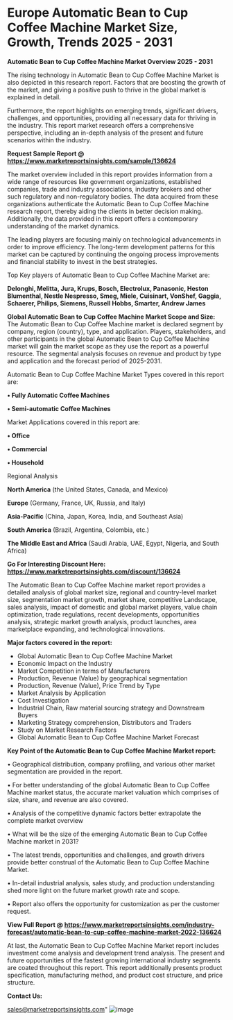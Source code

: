 # Europe Automatic Bean to Cup Coffee Machine Market Size, Growth, Trends 2025 - 2031

<Strong> Automatic Bean to Cup Coffee Machine Market Overview 2025 - 2031</strong>

The rising technology in Automatic Bean to Cup Coffee Machine Market is also depicted in this research report. Factors that are boosting the growth of the market, and giving a positive push to thrive in the global market is explained in detail.

Furthermore, the report highlights on emerging trends, significant drivers, challenges, and opportunities, providing all necessary data for thriving in the industry. This report market research offers a comprehensive perspective, including an in-depth analysis of the present and future scenarios within the industry.

<strong>Request Sample Report @ <a href=https://www.marketreportsinsights.com/sample/136624>https://www.marketreportsinsights.com/sample/136624</a></strong>

The market overview included in this report provides information from a wide range of resources like government organizations, established companies, trade and industry associations, industry brokers and other such regulatory and non-regulatory bodies. The data acquired from these organizations authenticate the Automatic Bean to Cup Coffee Machine research report, thereby aiding the clients in better decision making. Additionally, the data provided in this report offers a contemporary understanding of the market dynamics.

The leading players are focusing mainly on technological advancements in order to improve efficiency. The long-term development patterns for this market can be captured by continuing the ongoing process improvements and financial stability to invest in the best strategies.

Top Key players of Automatic Bean to Cup Coffee Machine Market are:

<strong>Delonghi, Melitta, Jura, Krups, Bosch, Electrolux, Panasonic, Heston Blumenthal, Nestle Nespresso, Smeg, Miele, Cuisinart, VonShef, Gaggia, Schaerer, Philips, Siemens, Russell Hobbs, Smarter, Andrew James</strong>

<strong><b>Global Automatic Bean to Cup Coffee Machine Market Scope and Size:</b></strong>
The Automatic Bean to Cup Coffee Machine market is declared segment by company, region (country), type, and application. Players, stakeholders, and other participants in the global Automatic Bean to Cup Coffee Machine market will gain the market scope as they use the report as a powerful resource. The segmental analysis focuses on revenue and product by type and application and the forecast period of 2025-2031.

Automatic Bean to Cup Coffee Machine Market Types covered in this report are:

<strong>• Fully Automatic Coffee Machines

• Semi-automatic Coffee Machines</strong>

Market Applications covered in this report are:

<strong>• Office

• Commercial

• Household</strong> 

Regional Analysis

<strong>North America</strong> (the United States, Canada, and Mexico)

<strong>Europe</strong> (Germany, France, UK, Russia, and Italy)

<strong>Asia-Pacific</strong> (China, Japan, Korea, India, and Southeast Asia)

<strong>South America</strong> (Brazil, Argentina, Colombia, etc.)

<strong>The Middle East and Africa</strong> (Saudi Arabia, UAE, Egypt, Nigeria, and South Africa)

<strong>Go For Interesting Discount Here: <a href=https://www.marketreportsinsights.com/discount/136624>https://www.marketreportsinsights.com/discount/136624</a></strong>

The Automatic Bean to Cup Coffee Machine market report provides a detailed analysis of global market size, regional and country-level market size, segmentation market growth, market share, competitive Landscape, sales analysis, impact of domestic and global market players, value chain optimization, trade regulations, recent developments, opportunities analysis, strategic market growth analysis, product launches, area marketplace expanding, and technological innovations.

<strong><b>Major factors covered in the report:</b></strong>
<ul>
  <li>Global Automatic Bean to Cup Coffee Machine Market </li>
  <li>Economic Impact on the Industry</li>
  <li>Market Competition in terms of Manufacturers</li>
  <li>Production, Revenue (Value) by geographical segmentation</li>
  <li>Production, Revenue (Value), Price Trend by Type</li>
  <li>Market Analysis by Application</li>
  <li>Cost Investigation</li>
  <li>Industrial Chain, Raw material sourcing strategy and Downstream Buyers</li>
  <li>Marketing Strategy comprehension, Distributors and Traders</li>
  <li>Study on Market Research Factors</li>
  <li>Global Automatic Bean to Cup Coffee Machine Market Forecast</li>
</ul>

<strong><b>Key Point of the Automatic Bean to Cup Coffee Machine Market report:</b></strong>

• Geographical distribution, company profiling, and various other market segmentation are provided in the report.

• For better understanding of the global Automatic Bean to Cup Coffee Machine market status, the accurate market valuation which comprises of size, share, and revenue are also covered.

• Analysis of the competitive dynamic factors better extrapolate the complete market overview

• What will be the size of the emerging Automatic Bean to Cup Coffee Machine market in 2031?

• The latest trends, opportunities and challenges, and growth drivers provide better construal of the Automatic Bean to Cup Coffee Machine Market.

• In-detail industrial analysis, sales study, and production understanding shed more light on the future market growth rate and scope.

• Report also offers the opportunity for customization as per the customer request.

<strong><b>View Full Report @ <a href=https://www.marketreportsinsights.com/industry-forecast/automatic-bean-to-cup-coffee-machine-market-2022-136624>https://www.marketreportsinsights.com/industry-forecast/automatic-bean-to-cup-coffee-machine-market-2022-136624</a></b></strong>


At last, the Automatic Bean to Cup Coffee Machine Market report includes investment come analysis and development trend analysis. The present and future opportunities of the fastest growing international industry segments are coated throughout this report. This report additionally presents product specification, manufacturing method, and product cost structure, and price structure.

<strong>Contact Us:</strong>

sales@marketreportsinsights.com"
![image](https://github.com/user-attachments/assets/f6341a30-42e3-41ed-a0af-42e4e7df0a98)
